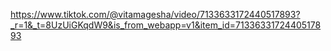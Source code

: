 https://www.tiktok.com/@vitamagesha/video/7133633172440517893?_r=1&_t=8UzUiGKqdW9&is_from_webapp=v1&item_id=7133633172440517893